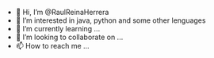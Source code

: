 - 👋 Hi, I’m @RaulReinaHerrera
- 👀 I’m interested in java, python and some other lenguages
- 🌱 I’m currently learning ...
- 💞️ I’m looking to collaborate on ...
- 📫 How to reach me ...

<!---
RaulReinaHerrera/RaulReinaHerrera is a ✨ special ✨ repository because its `README.md` (this file) appears on your GitHub profile.
You can click the Preview link to take a look at your changes.
--->
